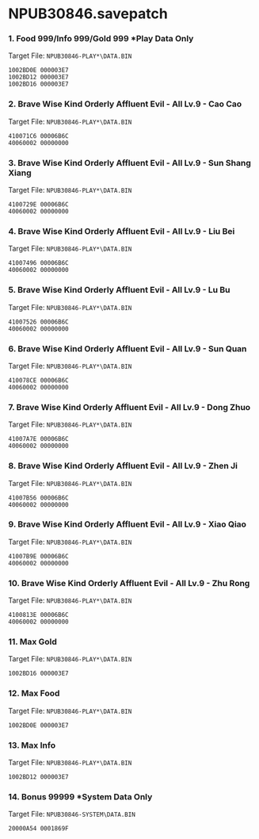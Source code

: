 # NPUB30846.savepatch

### 1. Food 999/Info 999/Gold 999 *Play Data Only

Target File: `NPUB30846-PLAY*\DATA.BIN`

```
1002BD0E 000003E7
1002BD12 000003E7
1002BD16 000003E7
```

### 2. Brave Wise Kind Orderly Affluent Evil - All Lv.9 - Cao Cao

Target File: `NPUB30846-PLAY*\DATA.BIN`

```
410071C6 00006B6C
40060002 00000000
```

### 3. Brave Wise Kind Orderly Affluent Evil - All Lv.9 - Sun Shang Xiang

Target File: `NPUB30846-PLAY*\DATA.BIN`

```
4100729E 00006B6C
40060002 00000000
```

### 4. Brave Wise Kind Orderly Affluent Evil - All Lv.9 - Liu Bei

Target File: `NPUB30846-PLAY*\DATA.BIN`

```
41007496 00006B6C
40060002 00000000
```

### 5. Brave Wise Kind Orderly Affluent Evil - All Lv.9 - Lu Bu

Target File: `NPUB30846-PLAY*\DATA.BIN`

```
41007526 00006B6C
40060002 00000000
```

### 6. Brave Wise Kind Orderly Affluent Evil - All Lv.9 - Sun Quan

Target File: `NPUB30846-PLAY*\DATA.BIN`

```
410078CE 00006B6C
40060002 00000000
```

### 7. Brave Wise Kind Orderly Affluent Evil - All Lv.9 - Dong Zhuo

Target File: `NPUB30846-PLAY*\DATA.BIN`

```
41007A7E 00006B6C
40060002 00000000
```

### 8. Brave Wise Kind Orderly Affluent Evil - All Lv.9 - Zhen Ji

Target File: `NPUB30846-PLAY*\DATA.BIN`

```
41007B56 00006B6C
40060002 00000000
```

### 9. Brave Wise Kind Orderly Affluent Evil - All Lv.9 - Xiao Qiao

Target File: `NPUB30846-PLAY*\DATA.BIN`

```
41007B9E 00006B6C
40060002 00000000
```

### 10. Brave Wise Kind Orderly Affluent Evil - All Lv.9 - Zhu Rong

Target File: `NPUB30846-PLAY*\DATA.BIN`

```
4100813E 00006B6C
40060002 00000000
```

### 11. Max Gold

Target File: `NPUB30846-PLAY*\DATA.BIN`

```
1002BD16 000003E7
```

### 12. Max Food

Target File: `NPUB30846-PLAY*\DATA.BIN`

```
1002BD0E 000003E7
```

### 13. Max Info

Target File: `NPUB30846-PLAY*\DATA.BIN`

```
1002BD12 000003E7
```

### 14. Bonus 99999 *System Data Only

Target File: `NPUB30846-SYSTEM\DATA.BIN`

```
20000A54 0001869F
```

